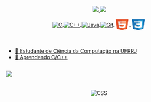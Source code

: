 <div align="center">
  <a href="https://github.com/LuizBrandi">
  <img height="180em" src="https://github-readme-stats.vercel.app/api?username=LuizBrandi&show_icons=true&theme=radical&include_all_commits=true&count_private=true"/>
  <img height="180em" src="https://github-readme-stats.vercel.app/api/top-langs/?username=LuizBrandi&layout=compact&langs_count=7&theme=radical"/>
</div>
<div align="center"><br>
  <img align="center" alt="C" height="30" width="40" src="https://cdn.jsdelivr.net/gh/devicons/devicon/icons/c/c-original.svg">
  <img align="center" alt="C++" height="30" width="40" src="https://cdn.jsdelivr.net/gh/devicons/devicon/icons/cplusplus/cplusplus-original.svg">
  <img align="center" alt="Java" height="30" width="40" src="https://cdn.jsdelivr.net/gh/devicons/devicon/icons/java/java-original-wordmark.svg">
  <img align="center" alt="Git" height="30" width="40" src="https://cdn.jsdelivr.net/gh/devicons/devicon/icons/git/git-original.svg">
  <img align="center" alt="HTML" height="30" width="40" src="https://raw.githubusercontent.com/devicons/devicon/master/icons/html5/html5-original.svg">
  <img align="center" alt="CSS" height="30" width="40" src="https://raw.githubusercontent.com/devicons/devicon/master/icons/css3/css3-original.svg">
</div>
  <br>
  <br>

- 🔭 Estudante de Ciência da Computação na UFRRJ
- 🌱 Aprendendo C/C++
##
<a href="https://www.linkedin.com/in/rafaella-ballerini-45875016a" target="_blank"><img src="https://img.shields.io/badge/LinkedIn-0077B5?style=for-the-badge&logo=linkedin&logoColor=white" target="_blank" ></a>
  <br>
  <br>
  <div align="center">
  <img align="center" alt="CSS"  src="https://giphy.com/gifs/disneyplus-krkrHAEodHgzP72rTI">
  </div>
